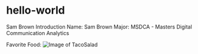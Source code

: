# hello-world
Sam Brown Introduction
Name: Sam Brown
Major: MSDCA - Masters Digital Communication Analytics

Favorite Food:
![Image of TacoSalad](https://cdn.loveandlemons.com/wp-content/uploads/2019/05/IMG_18225-taco-salad-close.jpg)
